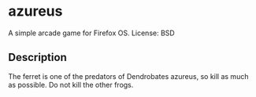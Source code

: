 # azureus
A simple arcade game for Firefox OS. License: BSD

## Description
The ferret is one of the predators of Dendrobates azureus, so kill as much as possible. Do not kill the other frogs.
